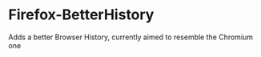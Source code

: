 # Firefox-BetterHistory
Adds a better Browser History, currently aimed to resemble the Chromium one

